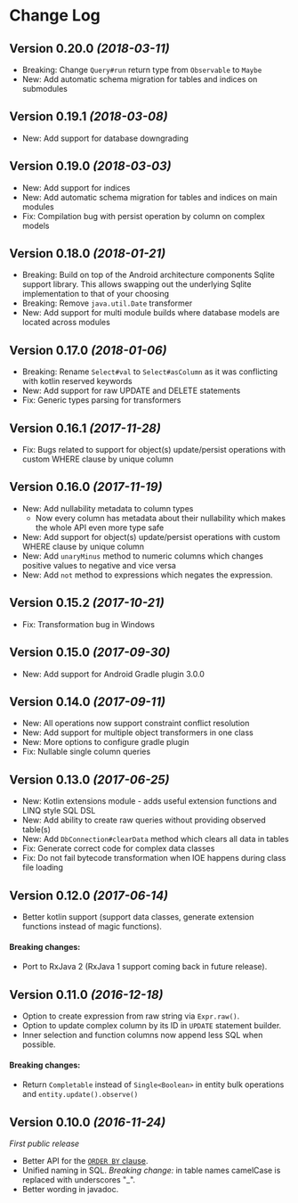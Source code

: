 Change Log
==========

Version 0.20.0 _(2018-03-11)_
---------------------------------

* Breaking: Change `Query#run` return type from `Observable` to `Maybe`
* New: Add automatic schema migration for tables and indices on submodules

Version 0.19.1 _(2018-03-08)_
---------------------------------

* New: Add support for database downgrading

Version 0.19.0 _(2018-03-03)_
---------------------------------

* New: Add support for indices
* New: Add automatic schema migration for tables and indices on main modules
* Fix: Compilation bug with persist operation by column on complex models

Version 0.18.0 _(2018-01-21)_
---------------------------------

* Breaking: Build on top of the Android architecture components Sqlite support library. This allows swapping out the underlying Sqlite implementation to that of your choosing
* Breaking: Remove `java.util.Date` transformer
* New: Add support for multi module builds where database models are located across modules

Version 0.17.0 _(2018-01-06)_
---------------------------------

* Breaking: Rename `Select#val` to `Select#asColumn` as it was conflicting with kotlin reserved keywords
* New: Add support for raw UPDATE and DELETE statements
* Fix: Generic types parsing for transformers

Version 0.16.1 _(2017-11-28)_
---------------------------------

* Fix: Bugs related to support for object(s) update/persist operations with custom WHERE clause by unique column

Version 0.16.0 _(2017-11-19)_
---------------------------------

* New: Add nullability metadata to column types
    - Now every column has metadata about their nullability which makes the whole API even more type safe
* New: Add support for object(s) update/persist operations with custom WHERE clause by unique column
* New: Add `unaryMinus` method to numeric columns which changes positive values to negative and vice versa
* New: Add `not` method to expressions which negates the expression.

Version 0.15.2 _(2017-10-21)_
---------------------------------

* Fix: Transformation bug in Windows

Version 0.15.0 _(2017-09-30)_
---------------------------------

* New: Add support for Android Gradle plugin 3.0.0

Version 0.14.0 _(2017-09-11)_
---------------------------------

* New: All operations now support constraint conflict resolution
* New: Add support for multiple object transformers in one class
* New: More options to configure gradle plugin
* Fix: Nullable single column queries

Version 0.13.0 _(2017-06-25)_
---------------------------------

* New: Kotlin extensions module - adds useful extension functions and LINQ style SQL DSL
* New: Add ability to create raw queries without providing observed table(s)
* New: Add `DbConnection#clearData` method which clears all data in tables
* Fix: Generate correct code for complex data classes
* Fix: Do not fail bytecode transformation when IOE happens during class file loading

Version 0.12.0 _(2017-06-14)_
---------------------------------

* Better kotlin support (support data classes, generate extension functions instead of magic functions).

#### Breaking changes:

* Port to RxJava 2 (RxJava 1 support coming back in future release).

Version 0.11.0 _(2016-12-18)_
---------------------------------

* Option to create expression from raw string via `Expr.raw()`.
* Option to update complex column by its ID in `UPDATE` statement builder.
* Inner selection and function columns now append less SQL when possible.

#### Breaking changes:

* Return `Completable` instead of `Single<Boolean>` in entity bulk operations and `entity.update().observe()`

Version 0.10.0 _(2016-11-24)_
---------------------------------
_First public release_

* Better API for the [`ORDER BY` clause](https://github.com/SiimKinks/sqlitemagic/wiki/The-ORDER-BY-Clause).
* Unified naming in SQL. _Breaking change:_ in table names camelCase is replaced with underscores "_".
* Better wording in javadoc.
